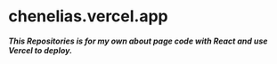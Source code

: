 # chenelias.vercel.app

***This Repositories is for my own about page code with React and use Vercel to deploy.***